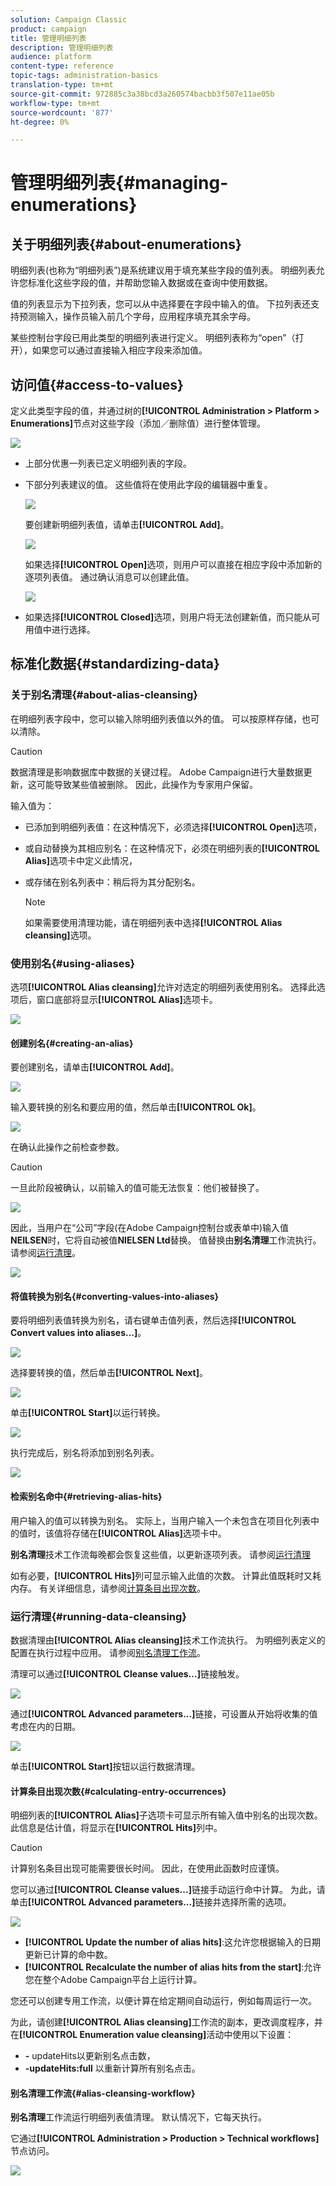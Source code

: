 ```yaml
---
solution: Campaign Classic
product: campaign
title: 管理明细列表
description: 管理明细列表
audience: platform
content-type: reference
topic-tags: administration-basics
translation-type: tm+mt
source-git-commit: 972885c3a38bcd3a260574bacbb3f507e11ae05b
workflow-type: tm+mt
source-wordcount: '877'
ht-degree: 0%

---
```



# 管理明细列表{#managing-enumerations}

## 关于明细列表{#about-enumerations}

明细列表(也称为“明细列表”)是系统建议用于填充某些字段的值列表。 明细列表允许您标准化这些字段的值，并帮助您输入数据或在查询中使用数据。

值的列表显示为下拉列表，您可以从中选择要在字段中输入的值。 下拉列表还支持预测输入，操作员输入前几个字母，应用程序填充其余字母。

某些控制台字段已用此类型的明细列表进行定义。 明细列表称为“open”（打开），如果您可以通过直接输入相应字段来添加值。

## 访问值{#access-to-values}

定义此类型字段的值，并通过树的&#x200B;**[!UICONTROL Administration > Platform > Enumerations]**&#x200B;节点对这些字段（添加／删除值）进行整体管理。

![](assets/s_ncs_user_itemized_list_node.png)

* 上部分优惠一列表已定义明细列表的字段。
* 下部分列表建议的值。 这些值将在使用此字段的编辑器中重复。

   ![](assets/s_ncs_user_itemized_list_values.png)

   要创建新明细列表值，请单击&#x200B;**[!UICONTROL Add]**。

   ![](assets/s_ncs_user_itemized_list.png)

   如果选择&#x200B;**[!UICONTROL Open]**&#x200B;选项，则用户可以直接在相应字段中添加新的逐项列表值。 通过确认消息可以创建此值。

   ![](assets/s_ncs_user_itemized_list_new_value.png)

* 如果选择&#x200B;**[!UICONTROL Closed]**&#x200B;选项，则用户将无法创建新值，而只能从可用值中进行选择。

## 标准化数据{#standardizing-data}

### 关于别名清理{#about-alias-cleansing}

在明细列表字段中，您可以输入除明细列表值以外的值。 可以按原样存储，也可以清除。

>[!CAUTION]
>
>数据清理是影响数据库中数据的关键过程。 Adobe Campaign进行大量数据更新，这可能导致某些值被删除。 因此，此操作为专家用户保留。

输入值为：

* 已添加到明细列表值：在这种情况下，必须选择&#x200B;**[!UICONTROL Open]**&#x200B;选项，
* 或自动替换为其相应别名：在这种情况下，必须在明细列表的&#x200B;**[!UICONTROL Alias]**&#x200B;选项卡中定义此情况，
* 或存储在别名列表中：稍后将为其分配别名。

   >[!NOTE]
   >
   >如果需要使用清理功能，请在明细列表中选择&#x200B;**[!UICONTROL Alias cleansing]**&#x200B;选项。

### 使用别名{#using-aliases}

选项&#x200B;**[!UICONTROL Alias cleansing]**&#x200B;允许对选定的明细列表使用别名。 选择此选项后，窗口底部将显示&#x200B;**[!UICONTROL Alias]**&#x200B;选项卡。

![](assets/s_ncs_user_itemized_list_alias_option.png)

#### 创建别名{#creating-an-alias}

要创建别名，请单击&#x200B;**[!UICONTROL Add]**。

![](assets/s_ncs_user_itemized_list_alias_create.png)

输入要转换的别名和要应用的值，然后单击&#x200B;**[!UICONTROL Ok]**。

![](assets/s_ncs_user_itemized_list_alias_create_2.png)

在确认此操作之前检查参数。

>[!CAUTION]
>
>一旦此阶段被确认，以前输入的值可能无法恢复：他们被替换了。

![](assets/s_ncs_user_itemized_list_alias_create_3.png)

因此，当用户在“公司”字段(在Adobe Campaign控制台或表单中)输入值&#x200B;**NEILSEN**&#x200B;时，它将自动被值&#x200B;**NIELSEN Ltd**&#x200B;替换。 值替换由&#x200B;**别名清理**&#x200B;工作流执行。 请参阅[运行清理](#running-data-cleansing)。

![](assets/s_ncs_user_itemized_list_alias_use.png)

#### 将值转换为别名{#converting-values-into-aliases}

要将明细列表值转换为别名，请右键单击值列表，然后选择&#x200B;**[!UICONTROL Convert values into aliases...]**。

![](assets/s_ncs_user_itemized_list_alias_detail.png)

选择要转换的值，然后单击&#x200B;**[!UICONTROL Next]**。

![](assets/s_ncs_user_itemized_list_alias_transform.png)

单击&#x200B;**[!UICONTROL Start]**&#x200B;以运行转换。

![](assets/s_ncs_user_itemized_list_alias_detail1.png)

执行完成后，别名将添加到别名列表。

![](assets/s_ncs_user_itemized_list_alias_detail2.png)

#### 检索别名命中{#retrieving-alias-hits}

用户输入的值可以转换为别名。 实际上，当用户输入一个未包含在项目化列表中的值时，该值将存储在&#x200B;**[!UICONTROL Alias]**&#x200B;选项卡中。

**别名清理**&#x200B;技术工作流每晚都会恢复这些值，以更新逐项列表。 请参阅[运行清理](#running-data-cleansing)

如有必要，**[!UICONTROL Hits]**&#x200B;列可显示输入此值的次数。 计算此值既耗时又耗内存。 有关详细信息，请参阅[计算条目出现次数](#calculating-entry-occurrences)。

### 运行清理{#running-data-cleansing}

数据清理由&#x200B;**[!UICONTROL Alias cleansing]**&#x200B;技术工作流执行。 为明细列表定义的配置在执行过程中应用。 请参阅[别名清理工作流](#alias-cleansing-workflow)。

清理可以通过&#x200B;**[!UICONTROL Cleanse values...]**&#x200B;链接触发。

![](assets/s_ncs_user_itemized_list_alias_start_normalize.png)

通过&#x200B;**[!UICONTROL Advanced parameters...]**&#x200B;链接，可设置从开始将收集的值考虑在内的日期。

![](assets/s_ncs_user_itemized_list_alias_normalize.png)

单击&#x200B;**[!UICONTROL Start]**&#x200B;按钮以运行数据清理。

#### 计算条目出现次数{#calculating-entry-occurrences}

明细列表的&#x200B;**[!UICONTROL Alias]**&#x200B;子选项卡可显示所有输入值中别名的出现次数。 此信息是估计值，将显示在&#x200B;**[!UICONTROL Hits]**&#x200B;列中。

>[!CAUTION]
>
>计算别名条目出现可能需要很长时间。 因此，在使用此函数时应谨慎。

您可以通过&#x200B;**[!UICONTROL Cleanse values...]**&#x200B;链接手动运行命中计算。 为此，请单击&#x200B;**[!UICONTROL Advanced parameters...]**&#x200B;链接并选择所需的选项。

![](assets/s_ncs_user_itemized_list_alias_hits.png)

* **[!UICONTROL Update the number of alias hits]**:这允许您根据输入的日期更新已计算的命中数。
* **[!UICONTROL Recalculate the number of alias hits from the start]**:允许您在整个Adobe Campaign平台上运行计算。

您还可以创建专用工作流，以便计算在给定期间自动运行，例如每周运行一次。

为此，请创建&#x200B;**[!UICONTROL Alias cleansing]**&#x200B;工作流的副本，更改调度程序，并在&#x200B;**[!UICONTROL Enumeration value cleansing]**&#x200B;活动中使用以下设置：

* **-** updateHits以更新别名点击数，
* **-updateHits:full** 以重新计算所有别名点击。

#### 别名清理工作流{#alias-cleansing-workflow}

**别名清理**&#x200B;工作流运行明细列表值清理。 默认情况下，它每天执行。

它通过&#x200B;**[!UICONTROL Administration > Production > Technical workflows]**&#x200B;节点访问。

![](assets/s_ncs_user_itemized_list_alias_wf.png)

